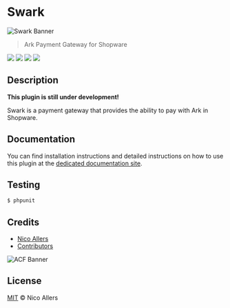 # Swark

![Swark Banner](../assets/banner.png?raw=true)

> Ark Payment Gateway for Shopware

<a href="https://codecov.io/github/reconnico/swark"><img src="https://badgen.net/codecov/c/github/reconnico/swark"></a>
<a href="https://github.com/reconnico/swark"><img src="https://badgen.net/github/last-commit/reconnico/swark"></a>
<a href="https://github.com/reconnico/swark"><img src="https://badgen.net/github/release/reconnico/swark"></a>
<a href="https://github.com/reconnico/swark"><img src="https://badgen.net/github/license/reconnico/swark"></a>

## Description

**This plugin is still under development!**

Swark is a payment gateway that provides the ability to pay with Ark in Shopware.

## Documentation

You can find installation instructions and detailed instructions on how to use this plugin at the [dedicated documentation site](https://docs.swark.app).

## Testing

``` bash
$ phpunit
```

## Credits
* [Nico Allers](https://github.com/reconnico)
* [Contributors](../../contributors)

![ACF Banner](../assets/banner_acf.png?raw=true)

   
## License

[MIT](LICENSE) © Nico Allers

